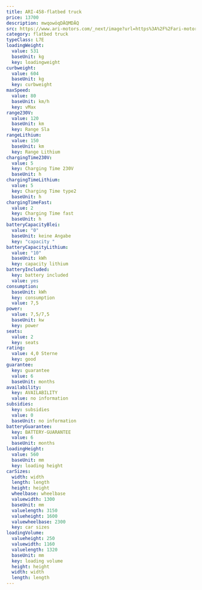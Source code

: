 ```yaml
---
title: ARI-458-flatbed truck
price: 13700
description: mwqowöqDÄQMDÄQ
src: https://www.ari-motors.com/_next/image?url=https%3A%2F%2Fari-motors-v2-uploads.s3.eu-central-1.amazonaws.com%2Fari_458_pritsche_vorne_links_acb13085b0.jpg&w=1080&q=75
category: flatbed truck
typeClass: L7E
loadingWeight:
  value: 531
  baseUnit: kg
  key: loadingweight
curbweight:
  value: 604
  baseUnit: kg
  key: curbweight
maxSpeed:
  value: 80
  baseUnit: km/h
  key: vMax
range230V:
  value: 120
  baseUnit: km
  key: Range Sla
rangeLithium:
  value: 150
  baseUnit: km
  key: Range Lithium
chargingTime230V:
  value: 5
  key: Charging Time 230V
  baseUnit: h
chargingTimeLithium:
  value: 5
  key: Charging Time type2
  baseUnit: h
chargingTimeFast:
  value: 2
  key: Charging Time fast
  baseUnit: h
batteryCapacityBlei:
  value: "0"
  baseUnit: keine Angabe
  key: "capacity "
batteryCapacityLithium:
  value: "10"
  baseUnit: kWh
  key: capacity lithium
batteryIncluded:
  key: battery included
  value: yes
consumption:
  baseUnit: kWh
  key: consumption
  value: 7,5
power:
  value: 7,5/7,5
  baseUnit: kw
  key: power
seats:
  value: 2
  key: seats
rating:
  value: 4,0 Sterne
  key: good
guarantee:
  key: guarantee
  value: 6
  baseUnit: months
availability:
  key: AVAILABILITY
  value: no information
subsidies:
  key: subsidies
  value: 0
  baseUnit: no information
batteryGuarantee:
  key: BATTERY-GUARANTEE
  value: 6
  baseUnit: months
loadingHeight:
  value: 560
  baseUnit: mm
  key: loading height
carSizes:
  width: width
  length: length
  height: height
  wheelbase: wheelbase
  valuewidth: 1300
  baseUnit: mm
  valuelength: 3150
  valueheight: 1600
  valuewheelbase: 2300
  key: car sizes
loadingVolume:
  valueheight: 250
  valuewidth: 1160
  valuelength: 1320
  baseUnit: mm
  key: loading volume
  height: height
  width: width
  length: length
---
```

